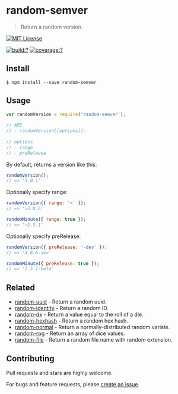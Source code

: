 # random-semver

> Return a random version.


[![MIT License](https://img.shields.io/badge/license-MIT_License-green.svg?style=flat-square)](https://github.com/mock-end/random-semver/blob/master/LICENSE)
  
[![build:?](https://img.shields.io/travis/mock-end/random-semver/master.svg?style=flat-square)](https://travis-ci.org/mock-end/random-semver)
[![coverage:?](https://img.shields.io/coveralls/mock-end/random-semver/master.svg?style=flat-square)](https://coveralls.io/github/mock-end/random-semver)
  
  
## Install
  
```
$ npm install --save random-semver 
```
  
## Usage
  
```js
var randomVersion = require('random-semver');
  
// API
// - randomVersion([options]);
  
// options
// - range
// - preRelease
```

By default, returns a version like this:
  
```js
randomVersion();
// => '1.0.1'
```

Optionally specify range:

```js
randomVersion({ range: '>' });
// => '>3.8.6'

randomMinute({ range: true });
// => '~2.5.1'
```

Optionally specify preRelease:  

```js
randomVersion({ preRelease: '-dev' });
// => '4.8.6-dev'

randomMinute({ preRelease: true });
// => '2.5.1-beta'
```  
  
## Related
  
- [random-uuid](https://github.com/mock-end/random-uuid) - Return a random uuid.
- [random-identity](https://github.com/mock-end/random-identity) - Return a random ID.
- [random-dx](https://github.com/mock-end/random-dx) - Return a value equal to the roll of a die.
- [random-hexhash](https://github.com/mock-end/random-hexhash) - Return a random hex hash.
- [random-normal](https://github.com/mock-end/random-normal) - Return a normally-distributed random variate.
- [random-rpg](https://github.com/mock-end/random-rpg) - Return an array of dice values.
- [random-file](https://github.com/mock-end/random-file) - Return a random file name with random extension.
  

## Contributing
  
Pull requests and stars are highly welcome.

For bugs and feature requests, please [create an issue](https://github.com/mock-end/random-semver/issues/new).
